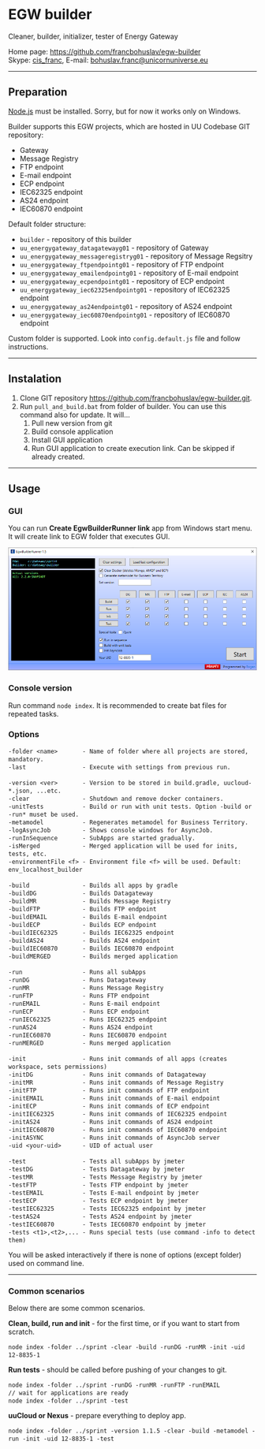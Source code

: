 # EGW builder

Cleaner, builder, initializer, tester of Energy Gateway

Home page: <https://github.com/francbohuslav/egw-builder>  
Skype: [cis_franc](skype:cis_franc), E-mail: [bohuslav.franc@unicornuniverse.eu](bohuslav.franc@unicornuniverse.eu)

---

## Preparation

[Node.js](https://nodejs.org/) must be installed. Sorry, but for now it works only on Windows.

Builder supports this EGW projects, which are hosted in UU Codebase GIT repository:

- Gateway
- Message Registry
- FTP endpoint
- E-mail endpoint
- ECP endpoint
- IEC62325 endpoint
- AS24 endpoint
- IEC60870 endpoint

Default folder structure:

- `builder` - repository of this builder
- `uu_energygateway_datagatewayg01` - repository of Gateway
- `uu_energygateway_messageregistryg01` - repository of Message Regsitry
- `uu_energygateway_ftpendpointg01` - repository of FTP endpoint
- `uu_energygateway_emailendpointg01` - repository of E-mail endpoint
- `uu_energygateway_ecpendpointg01` - repository of ECP endpoint
- `uu_energygateway_iec62325endpointg01` - repository of IEC62325 endpoint
- `uu_energygateway_as24endpointg01` - repository of AS24 endpoint
- `uu_energygateway_iec60870endpointg01` - repository of IEC60870 endpoint

Custom folder is supported. Look into `config.default.js` file and follow instructions.

---

## Instalation

1. Clone GIT repository https://github.com/francbohuslav/egw-builder.git.
2. Run `pull_and_build.bat` from folder of builder. You can use this command also for update. It will...
   1. Pull new version from git
   2. Build console application
   3. Install GUI application
   4. Run GUI application to create execution link. Can be skipped if already created.

---

## Usage

### GUI

You can run **Create EgwBuilderRunner link** app from Windows start menu. It will create link to EGW folder that executes GUI.

![GUI screenshot](GUI-screenshot.png)

### Console version

Run command `node index`. It is recommended to create bat files for repeated tasks.

### Options

    -folder <name>       - Name of folder where all projects are stored, mandatory.
    -last                - Execute with settings from previous run.

    -version <ver>       - Version to be stored in build.gradle, uucloud-*.json, ...etc.
    -clear               - Shutdown and remove docker containers.
    -unitTests           - Build or run with unit tests. Option -build or -run* muset be used.
    -metamodel           - Regenerates metamodel for Business Territory.
    -logAsyncJob         - Shows console windows for AsyncJob.
    -runInSequence       - SubApps are started gradually.
    -isMerged            - Merged application will be used for inits, tests, etc.
    -environmentFile <f> - Environment file <f> will be used. Default: env_localhost_builder

    -build               - Builds all apps by gradle
    -buildDG             - Builds Datagateway
    -buildMR             - Builds Message Registry
    -buildFTP            - Builds FTP endpoint
    -buildEMAIL          - Builds E-mail endpoint
    -buildECP            - Builds ECP endpoint
    -buildIEC62325       - Builds IEC62325 endpoint
    -buildAS24           - Builds AS24 endpoint
    -buildIEC60870       - Builds IEC60870 endpoint
    -buildMERGED         - Builds merged application

    -run                 - Runs all subApps
    -runDG               - Runs Datagateway
    -runMR               - Runs Message Registry
    -runFTP              - Runs FTP endpoint
    -runEMAIL            - Runs E-mail endpoint
    -runECP              - Runs ECP endpoint
    -runIEC62325         - Runs IEC62325 endpoint
    -runAS24             - Runs AS24 endpoint
    -runIEC60870         - Runs IEC60870 endpoint
    -runMERGED           - Runs merged application

    -init                - Runs init commands of all apps (creates workspace, sets permissions)
    -initDG              - Runs init commands of Datagateway
    -initMR              - Runs init commands of Message Registry
    -initFTP             - Runs init commands of FTP endpoint
    -initEMAIL           - Runs init commands of E-mail endpoint
    -initECP             - Runs init commands of ECP endpoint
    -initIEC62325        - Runs init commands of IEC62325 endpoint
    -initAS24            - Runs init commands of AS24 endpoint
    -initIEC60870        - Runs init commands of IEC60870 endpoint
    -initASYNC           - Runs init commands of AsyncJob server
    -uid <your-uid>      - UID of actual user

    -test                - Tests all subApps by jmeter
    -testDG              - Tests Datagateway by jmeter
    -testMR              - Tests Message Registry by jmeter
    -testFTP             - Tests FTP endpoint by jmeter
    -testEMAIL           - Tests E-mail endpoint by jmeter
    -testECP             - Tests ECP endpoint by jmeter
    -testIEC62325        - Tests IEC62325 endpoint by jmeter
    -testAS24            - Tests AS24 endpoint by jmeter
    -testIEC60870        - Tests IEC60870 endpoint by jmeter
    -tests <t1>,<t2>,... - Runs special tests (use command -info to detect them)

You will be asked interactively if there is none of options (except folder) used on command line.

---

### Common scenarios

Below there are some common scenarios.

**Clean, build, run and init** - for the first time, or if you want to start from scratch.

    node index -folder ../sprint -clear -build -runDG -runMR -init -uid 12-8835-1

**Run tests** - should be called before pushing of your changes to git.

    node index -folder ../sprint -runDG -runMR -runFTP -runEMAIL
    // wait for applications are ready
    node index -folder ../sprint -test

**uuCloud or Nexus** - prepare everything to deploy app.

    node index -folder ../sprint -version 1.1.5 -clear -build -metamodel -run -init -uid 12-8835-1 -test
